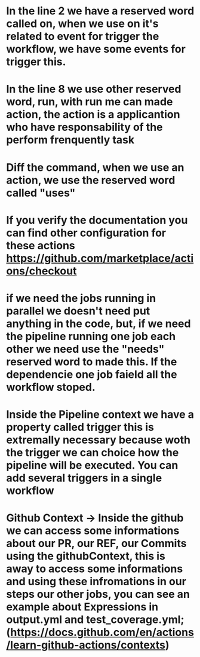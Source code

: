 # In the line 2 we have a reserved word called on, when we use on it's related to event for trigger the workflow, we have some events for trigger this.
# In the line 8 we use other reserved word, run, with run me can made action, the action is a applicantion who have responsability of the perform frenquently task
# Diff the command, when we use an action, we use the reserved word called "uses"
# If you verify the documentation you can find other configuration for these actions https://github.com/marketplace/actions/checkout
# if we need the jobs running in parallel we doesn't need put anything in the code, but, if we need the pipeline running one job each other we need use the "needs" reserved word to made this. If the dependencie one job faield all the workflow stoped.
# Inside the Pipeline context we have a property called trigger this is extremally necessary because woth the trigger we can choice how the pipeline will be executed. You can add several triggers in a single workflow
# Github Context -> Inside the github we can access some informations about our PR, our REF, our Commits using the githubContext, this is away to access some informations and using these infromations in our steps our other jobs, you can see an example about Expressions in output.yml and test_coverage.yml; (https://docs.github.com/en/actions/learn-github-actions/contexts)